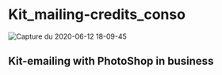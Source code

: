 # Kit_mailing-credits_conso
![Capture du 2020-06-12 18-09-45](https://user-images.githubusercontent.com/55487019/84523044-f6654700-acd7-11ea-9e54-f73ac575faf6.png)

## Kit-emailing with PhotoShop in business

